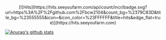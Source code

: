 
<div align=center>
[![Hits](https://hits.seeyoufarm.com/api/count/incr/badge.svg?url=https%3A%2F%2Fgithub.com%2Fbcw2104&count_bg=%2379C83D&title_bg=%23555555&icon=&icon_color=%23FFFFFF&title=hits&edge_flat=true)](https://hits.seeyoufarm.com)    
</div>

[![Anurag's github stats](https://github-readme-stats.vercel.app/api?username=bcw2104)](https://github.com/anuraghazra/github-readme-stats)

<!--
**bcw2104/bcw2104** is a ✨ _special_ ✨ repository because its `README.md` (this file) appears on your GitHub profile.

Here are some ideas to get you started:

- 🔭 I’m currently working on ...
- 🌱 I’m currently learning ...
- 👯 I’m looking to collaborate on ...
- 🤔 I’m looking for help with ...
- 💬 Ask me about ...
- 📫 How to reach me: ...
- 😄 Pronouns: ...
- ⚡ Fun fact: ...
-->
